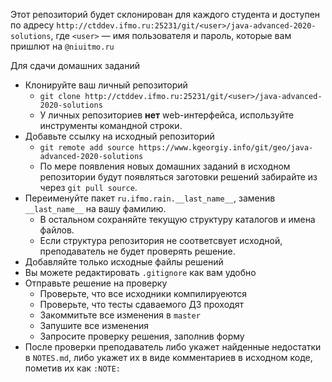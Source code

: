Этот репозиторий будет склонирован для каждого студента и доступен по адресу
`http://ctddev.ifmo.ru:25231/git/<user>/java-advanced-2020-solutions`, где `<user>` —
имя пользователя и пароль, которые вам пришлют на `@niuitmo.ru`

Для сдачи домашних заданий
 * Клонируйте ваш личный репозиторий
    * `git clone http://ctddev.ifmo.ru:25231/git/<user>/java-advanced-2020-solutions`
    * У личных репозиториев __нет__ web-интерфейса, используйте инструменты командной строки.
 * Добавьте ссылку на исходный репозиторий
    * `git remote add source https://www.kgeorgiy.info/git/geo/java-advanced-2020-solutions`
    * По мере появления новых домашних заданий в исходном репозитории будут появляться заготовки решений
      забирайте из через `git pull source`.
 * Переименуйте пакет `ru.ifmo.rain.__last_name__`, заменив
   `__last_name__` на вашу фамилию.
    * В остальном сохраняйте текущую структуру каталогов и имена файлов.
    * Если структура репозитория не соответсвует исходной, преподаватель не будет проверять решение.
 * Добавляйте только исходные файлы решений
 * Вы можете редактировать `.gitignore` как вам удобно
 * Отправьте решение на проверку
    * Проверьте, что все исходники компилируеются
    * Проверьте, что тесты сдаваемого ДЗ проходят
    * Закоммитьте все изменения в `master`
    * Запушите все изменения
    * Запросите проверку решения, заполнив форму
 * После проверки преподаватель либо укажет найденные недостатки в `NOTES.md`,
   либо укажет их в виде комментариев в исходном коде, пометив их как `:NOTE:`
